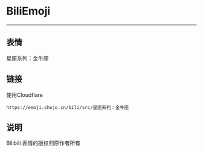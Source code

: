 # BiliEmoji
---
## 表情
星座系列：金牛座
## 链接
使用Cloudflare
```
https://emoji.shojo.cn/bili/src/星座系列：金牛座
```
## 说明
Bilibili 表情的版权归原作者所有
